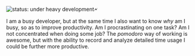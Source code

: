 
![status: under heavy development🗲](https://img.shields.io/badge/status-under%20heavy%20development%20%F0%9F%97%B2-blue)


I am a busy developer, but at the same time I also want to know *why* am I busy, so as to improve productivity. Am I procrastinating on one task? Am I not concentrated when doing some job? The *pomodoro* way of working is awesome, but with the ability to record and analyze detailed time usage I could be further more productive.
